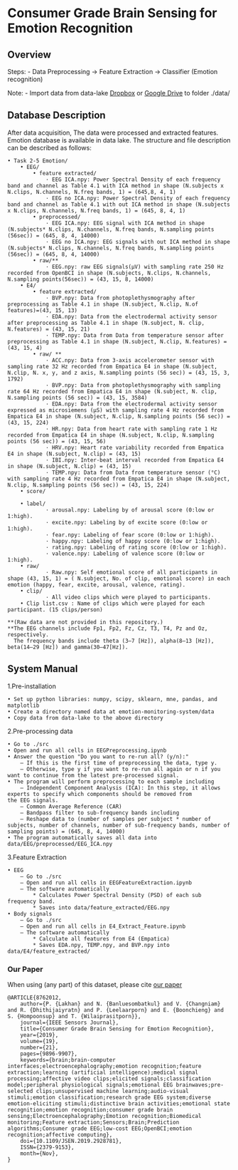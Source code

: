 # Consumer Grade Brain Sensing for Emotion Recognition

## Overview
Steps:
    - Data Preprocessing -> Feature Extraction -> Classifier (Emotion recognition)
    
Note:
    - Import data from data-lake [Dropbox](https://www.dropbox.com/sh/l0fxvbcvf15vnv1/AACMiqjFOMse6ODftzU7AKMxa?dl=0) or [Google Drive](https://drive.google.com/drive/folders/1uEdYurqxZb1hZX8IGuI-WYJAyyb8JDxn?usp=sharing) to folder ./data/


## Database Description
After data acquisition, The data were processed and extracted features. Emotion database is available in data lake. The structure and file description can be described as follows:


    • Task 2-5 Emotion/
        • EEG/
            • feature extracted/
                · EEG ICA.npy: Power Spectral Density of each frequency band and channel as Table 4.1 with ICA method in shape (N.subjects x N.clips, N.channels, N.freq bands, 1) = (645,8, 4, 1)
                · EEG no ICA.npy: Power Spectral Density of each frequency band and channel as Table 4.1 with out ICA method in shape (N.subjects x N.clips, N.channels, N.freq bands, 1) = (645, 8, 4, 1)
            • preprocessed/
                · EEG ICA.npy: EEG signal with ICA method in shape (N.subjects* N.clips, N.channels, N.freq bands, N.sampling points (56sec)) = (645, 8, 4, 14000)
                · EEG no ICA.npy: EEG signals with out ICA method in shape (N.subjects* N.clips, N.channels, N.freq bands, N.sampling points (56sec)) = (645, 8, 4, 14000)
            • raw/**
                · EEG.npy: raw EEG signals(µV) with sampling rate 250 Hz recorded from OpenBCI in shape (N.subjects, N.clips, N.channels, N.sampling points(56sec)) = (43, 15, 8, 14000) 
        • E4/
            • feature extracted/
                · BVP.npy: Data from photoplethysmography after preprocessing as Table 4.1 in shape (N.subject, N.clip, N.of features)=(43, 15, 13)
                · EDA.npy: Data from the electrodermal activity sensor after preprocessing as Table 4.1 in shape (N.subject, N. clip, N.features) = (43, 15, 21)
                · TEMP.npy: Data from Data from temperature sensor after preprocessing as Table 4.1 in shape (N.subject, N.clip, N.features) = (43, 15, 4)
            • raw/ **
                · ACC.npy: Data from 3-axis accelerometer sensor with sampling rate 32 Hz recorded from Empatica E4 in shape (N.subject, N.clip, N. x, y, and z axis, N.sampling points (56 sec)) = (43, 15, 3, 1792)
                · BVP.npy: Data from photoplethysmography with sampling rate 64 Hz recorded from Empatica E4 in shape (N.subject, N. clip, N.sampling points (56 sec)) = (43, 15, 3584)
                · EDA.npy: Data from the electrodermal activity sensor expressed as microsiemens (µS) with sampling rate 4 Hz recorded from Empatica E4 in shape (N.subject, N.clip, N.sampling points (56 sec)) = (43, 15, 224)
                · HR.npy: Data from heart rate with sampling rate 1 Hz recorded from Empatica E4 in shape (N.subject, N.clip, N.sampling points (56 sec)) = (43, 15, 56)
                · HRV.npy: Heart rate variability recorded from Empatica E4 in shape (N.subject, N.clip) = (43, 15)
                · IBI.npy: Inter-beat interval recorded from Empatica E4 in shape (N.subject, N.clip) = (43, 15)
                · TEMP.npy: Data from Data from temperature sensor (°C) with sampling rate 4 Hz recorded from Empatica E4 in shape (N.subject, N.clip, N.sampling points (56 sec)) = (43, 15, 224)
        • score/
    
        • label/
                · arousal.npy: Labeling by of arousal score (0:low or 1:high).
                · excite.npy: Labeling by of excite score (0:low or 1:high).
                · fear.npy: Labeling of fear score (0:low or 1:high).
                · happy.npy: Labeling of happy score (0:low or 1:high).
                · rating.npy: Labeling of rating score (0:low or 1:high).
                · valence.npy: Labeling of valence score (0:low or 1:high).
        • raw/
                · Raw.npy: Self emotional score of all participants in shape (43, 15, 1) = ( N.subject, No. of clip, emotional score) in each emotion (happy, fear, excite, arousal, valence, rating).
        • clip/
                · All video clips which were played to participants.
        • Clip list.csv : Name of clips which were played for each participant. (15 clips/person)
        
    **(Raw data are not provided in this repository.)
    **The EEG channels include Fp1, Fp2, Fz, Cz, T3, T4, Pz and Oz, respectively.
      The frequency bands include theta (3–7 [Hz]), alpha(8–13 [Hz]), beta(14–29 [Hz]) and gamma(30–47[Hz]).
      
      
## System Manual
1.Pre-installation
    
    • Set up python libraries: numpy, scipy, sklearn, mne, pandas, and matplotlib
    • Create a directory named data at emotion-monitoring-system/data
    • Copy data from data-lake to the above directory
    
    
2.Pre-processing data

    • Go to ./src
    • Open and run all cells in EEGPreprocessing.ipynb
    • Answer the question "Do you want to re-run all? (y/n):"
        – If this is the first time of preprocessing the data, type y.
        – Otherwise, type y if you want to re-run all again or n if you want to continue from the latest pre-processed signal.
    • The program will perform preprocessing to each sample including
        – Independent Component Analysis (ICA): In this step, it allows experts to specify which components should be removed from
    the EEG signals.
        – Common Average Reference (CAR)
        – Bandpass filter to sub-frequency bands including
        – Reshape data to (number of samples per subject * number of subjects, number of channels, number of sub-frequency bands, number of sampling points) = (645, 8, 4, 14000)
    • The program automatically saves all data into data/EEG/preprocessed/EEG_ICA.npy
    
    
3.Feature Extraction

    • EEG
        – Go to ./src
        – Open and run all cells in EEGFeatureExtraction.ipynb
        – The software automatically
            * Calculates Power Spectral Density (PSD) of each sub frequency band.
            * Saves into data/feature_extracted/EEG.npy
    • Body signals
        – Go to ./src
        – Open and run all cells in E4_Extract_Feature.ipynb
        – The software automatically
            * Calculate all features from E4 (Empatica)
            * Saves EDA.npy, TEMP.npy, and BVP.npy into data/E4/feature_extracted/



### Our Paper

When using (any part) of this dataset, please cite [our paper](https://ieeexplore.ieee.org/document/8762012)

```
@ARTICLE{8762012,  
    author={P. {Lakhan} and N. {Banluesombatkul} and V. {Changniam} and R. {Dhithijaiyratn} and P. {Leelaarporn} and E. {Boonchieng} and S. {Hompoonsup} and T. {Wilaiprasitporn}}, 
    journal={IEEE Sensors Journal}, 
    title={Consumer Grade Brain Sensing for Emotion Recognition}, 
    year={2019}, 
    volume={19}, 
    number={21}, 
    pages={9896-9907}, 
    keywords={brain;brain-computer interfaces;electroencephalography;emotion recognition;feature extraction;learning (artificial intelligence);medical signal processing;affective video clips;elicited signals;classification model;peripheral physiological signals;emotional EEG brainwaves;pre-selected clips;unsupervised machine learning;audio-visual stimuli;emotion classification;research grade EEG system;diverse emotion-eliciting stimuli;distinctive brain activities;emotional state recognition;emotion recognition;consumer grade brain sensing;Electroencephalography;Emotion recognition;Biomedical monitoring;Feature extraction;Sensors;Brain;Prediction algorithms;Consumer grade EEG;low-cost EEG;OpenBCI;emotion recognition;affective computing}, 
    doi={10.1109/JSEN.2019.2928781}, 
    ISSN={2379-9153}, 
    month={Nov}, 
}
```
